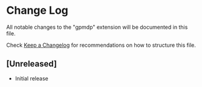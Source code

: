 # Change Log
All notable changes to the "gpmdp" extension will be documented in this file.

Check [Keep a Changelog](http://keepachangelog.com/) for recommendations on how to structure this file.

## [Unreleased]
- Initial release
